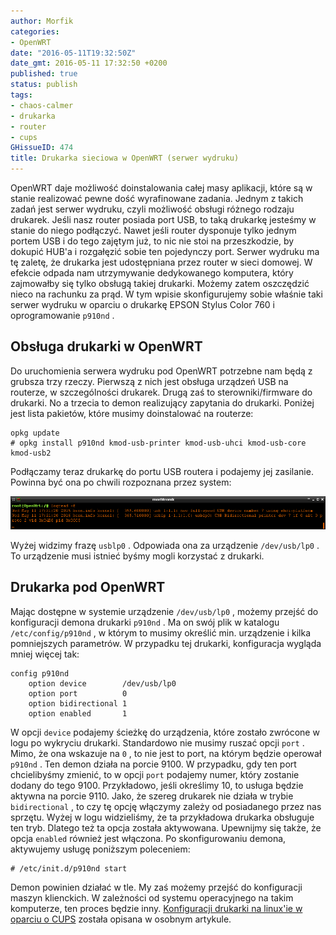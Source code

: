 ```yaml
---
author: Morfik
categories:
- OpenWRT
date: "2016-05-11T19:32:50Z"
date_gmt: 2016-05-11 17:32:50 +0200
published: true
status: publish
tags:
- chaos-calmer
- drukarka
- router
- cups
GHissueID: 474
title: Drukarka sieciowa w OpenWRT (serwer wydruku)
---
```


OpenWRT daje możliwość doinstalowania całej masy aplikacji, które są w stanie realizować pewne dość
wyrafinowane zadania. Jednym z takich zadań jest serwer wydruku, czyli możliwość obsługi różnego
rodzaju drukarek. Jeśli nasz router posiada port USB, to taką drukarkę jesteśmy w stanie do niego
podłączyć. Nawet jeśli router dysponuje tylko jednym portem USB i do tego zajętym już, to nic nie
stoi na przeszkodzie, by dokupić HUB'a i rozgałęzić sobie ten pojedynczy port. Serwer wydruku ma tę
zaletę, że drukarka jest udostępniana przez router w sieci domowej. W efekcie odpada nam
utrzymywanie dedykowanego komputera, który zajmowałby się tylko obsługą takiej drukarki. Możemy
zatem oszczędzić nieco na rachunku za prąd. W tym wpisie skonfigurujemy sobie właśnie taki serwer
wydruku w oparciu o drukarkę EPSON Stylus Color 760 i oprogramowanie `p910nd` .

<!--more-->
## Obsługa drukarki w OpenWRT

Do uruchomienia serwera wydruku pod OpenWRT potrzebne nam będą z grubsza trzy rzeczy. Pierwszą z
nich jest obsługa urządzeń USB na routerze, w szczególności drukarek. Drugą zaś to
sterowniki/firmware do drukarki. No a trzecia to demon realizujący zapytania do drukarki. Poniżej
jest lista pakietów, które musimy doinstalować na routerze:

    opkg update
    # opkg install p910nd kmod-usb-printer kmod-usb-uhci kmod-usb-core kmod-usb2

Podłączamy teraz drukarkę do portu USB routera i podajemy jej zasilanie. Powinna być ona po chwili
rozpoznana przez system:

![](/img/2016/05/1.p910nd-drukarka-sieciowa-serwer-wydruku-openwrt.png#huge)

Wyżej widzimy frazę `usblp0` . Odpowiada ona za urządzenie `/dev/usb/lp0` . To urządzenie musi
istnieć byśmy mogli korzystać z drukarki.

## Drukarka pod OpenWRT

Mając dostępne w systemie urządzenie `/dev/usb/lp0` , możemy przejść do konfiguracji demona drukarki
`p910nd` . Ma on swój plik w katalogu `/etc/config/p910nd` , w którym to musimy określić min.
urządzenie i kilka pomniejszych parametrów. W przypadku tej drukarki, konfiguracja wygląda mniej
więcej tak:

    config p910nd
        option device        /dev/usb/lp0
        option port          0
        option bidirectional 1
        option enabled       1

W opcji `device` podajemy ścieżkę do urządzenia, które zostało zwrócone w logu po wykryciu drukarki.
Standardowo nie musimy ruszać opcji `port` . Mimo, że ona wskazuje na `0` , to nie jest to port, na
którym będzie operował `p910nd` . Ten demon działa na porcie 9100. W przypadku, gdy ten port
chcielibyśmy zmienić, to w opcji `port` podajemy numer, który zostanie dodany do tego 9100.
Przykładowo, jeśli określimy 10, to usługa będzie aktywna na porcie 9110. Jako, że szereg drukarek
nie działa w trybie `bidirectional` , to czy tę opcję włączymy zależy od posiadanego przez nas
sprzętu. Wyżej w logu widzieliśmy, że ta przykładowa drukarka obsługuje ten tryb. Dlatego też ta
opcja została aktywowana. Upewnijmy się także, że opcja `enabled` również jest włączona. Po
skonfigurowaniu demona, aktywujemy usługę poniższym poleceniem:

    # /etc/init.d/p910nd start

Demon powinien działać w tle. My zaś możemy przejść do konfiguracji maszyn klienckich. W zależności
od systemu operacyjnego na takim komputerze, ten proces będzie inny. [Konfiguracji drukarki na
linux'ie w oparciu o CUPS](/post/cups-konfiguracja-drukarki-pod-linuxem/) została
opisana w osobnym artykule.
